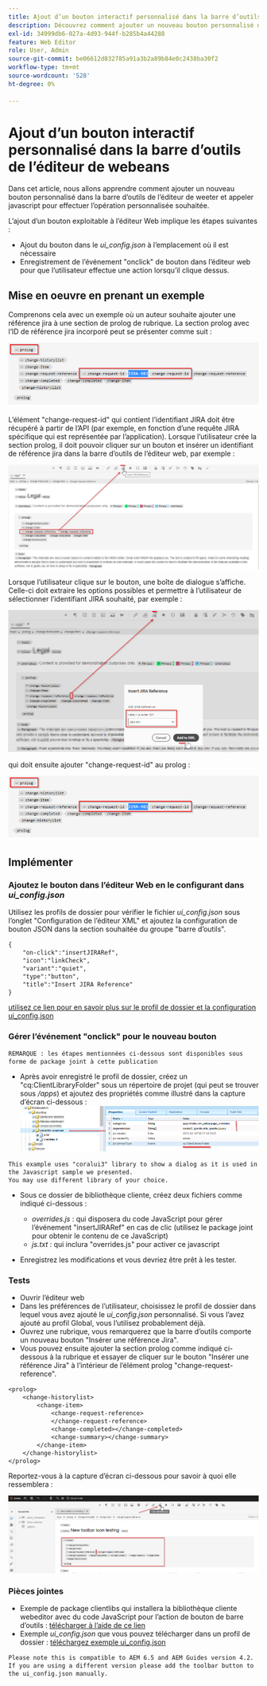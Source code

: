 ```yaml
---
title: Ajout d’un bouton interactif personnalisé dans la barre d’outils de l’éditeur de webeans
description: Découvrez comment ajouter un nouveau bouton personnalisé dans la barre d’outils de l’éditeur de weets et appeler javascript pour l’utiliser de manière personnalisée.
exl-id: 34999db6-027a-4d93-944f-b285b4a44288
feature: Web Editor
role: User, Admin
source-git-commit: be06612d832785a91a3b2a89b84e0c2438ba30f2
workflow-type: tm+mt
source-wordcount: '528'
ht-degree: 0%

---
```


# Ajout d’un bouton interactif personnalisé dans la barre d’outils de l’éditeur de webeans

Dans cet article, nous allons apprendre comment ajouter un nouveau bouton personnalisé dans la barre d’outils de l’éditeur de weeter et appeler javascript pour effectuer l’opération personnalisée souhaitée.

L’ajout d’un bouton exploitable à l’éditeur Web implique les étapes suivantes :
- Ajout du bouton dans le *ui_config.json* à l’emplacement où il est nécessaire
- Enregistrement de l’événement &quot;onclick&quot; de bouton dans l’éditeur web pour que l’utilisateur effectue une action lorsqu’il clique dessus.


## Mise en oeuvre en prenant un exemple

Comprenons cela avec un exemple où un auteur souhaite ajouter une référence jira à une section de prolog de rubrique. La section prolog avec l’ID de référence jira incorporé peut se présenter comme suit :

![Section Prolog avec référence d’ID JIRA](../../../assets/authoring/webeditor-add-customtoolbarbutton-prolog-sample.png)

L’élément &quot;change-request-id&quot; qui contient l’identifiant JIRA doit être récupéré à partir de l’API (par exemple, en fonction d’une requête JIRA spécifique qui est représentée par l’application). Lorsque l’utilisateur crée la section prolog, il doit pouvoir cliquer sur un bouton et insérer un identifiant de référence jira dans la barre d’outils de l’éditeur web, par exemple :

![Section Prolog - Ajouter une référence JIRA](../../../assets/authoring/webeditor-add-customtoolbarbutton-prolog-insertjirareference.png)

Lorsque l’utilisateur clique sur le bouton, une boîte de dialogue s’affiche. Celle-ci doit extraire les options possibles et permettre à l’utilisateur de sélectionner l’identifiant JIRA souhaité, par exemple :

![Ajout de la section Prolog à la boîte de dialogue JIRA ID](../../../assets/authoring/webeditor-add-customtoolbarbutton-prolog-insertjirareference-dialog.png)

qui doit ensuite ajouter &quot;change-request-id&quot; au prolog :

![Section Prolog avec référence d’ID JIRA](../../../assets/authoring/webeditor-add-customtoolbarbutton-prolog-sample.png)



## Implémenter


### Ajoutez le bouton dans l’éditeur Web en le configurant dans *ui_config.json*

Utilisez les profils de dossier pour vérifier le fichier *ui_config.json* sous l’onglet &quot;Configuration de l’éditeur XML&quot; et ajoutez la configuration de bouton JSON dans la section souhaitée du groupe &quot;barre d’outils&quot;.

```
{
    "on-click":"insertJIRARef",
    "icon":"linkCheck",
    "variant":"quiet",
    "type":"button",
    "title":"Insert JIRA Reference"
}
```

[ utilisez ce lien pour en savoir plus sur le profil de dossier et la configuration ui_config.json](https://experienceleague.adobe.com/docs/experience-manager-guides-learn/videos/advanced-user-guide/editor-configuration.html?lang=fr)


### Gérer l’événement &quot;onclick&quot; pour le nouveau bouton

    REMARQUE : les étapes mentionnées ci-dessous sont disponibles sous forme de package joint à cette publication


- Après avoir enregistré le profil de dossier, créez un &quot;cq:ClientLibraryFolder&quot; sous un répertoire de projet (qui peut se trouver sous */apps*) et ajoutez des propriétés comme illustré dans la capture d’écran ci-dessous :
  ![ Paramètres de bibliothèque cliente pour webeditor](../../../assets/authoring/webeditor-add-customtoolbarbutton-clientlibrarysettings.png)

```
This example uses "coralui3" library to show a dialog as it is used in the Javascript sample we presented.
You may use different library of your choice.
```

- Sous ce dossier de bibliothèque cliente, créez deux fichiers comme indiqué ci-dessous :
   - *overrides.js* : qui disposera du code JavaScript pour gérer l’événement &quot;insertJIRARef&quot; en cas de clic (utilisez le package joint pour obtenir le contenu de ce JavaScript)
   - *js.txt* : qui inclura &quot;overrides.js&quot; pour activer ce javascript

- Enregistrez les modifications et vous devriez être prêt à les tester.


### Tests

- Ouvrir l’éditeur web
- Dans les préférences de l’utilisateur, choisissez le profil de dossier dans lequel vous avez ajouté le *ui_config.json* personnalisé. Si vous l’avez ajouté au profil Global, vous l’utilisez probablement déjà.
- Ouvrez une rubrique, vous remarquerez que la barre d’outils comporte un nouveau bouton &quot;Insérer une référence Jira&quot;.
- Vous pouvez ensuite ajouter la section prolog comme indiqué ci-dessous à la rubrique et essayer de cliquer sur le bouton &quot;Insérer une référence Jira&quot; à l’intérieur de l’élément prolog &quot;change-request-reference&quot;.

```
<prolog>
    <change-historylist>
        <change-item>
            <change-request-reference>
            </change-request-reference>
            <change-completed></change-completed>
            <change-summary></change-summary>
        </change-item>
    </change-historylist>
</prolog>
```

Reportez-vous à la capture d’écran ci-dessous pour savoir à quoi elle ressemblera :

![Tester le nouveau bouton](../../../assets/authoring/webeditor-add-customtoolbarbutton-testing.png)


### Pièces jointes

- Exemple de package clientlibs qui installera la bibliothèque cliente webeditor avec du code JavaScript pour l’action de bouton de barre d’outils : [télécharger à l’aide de ce lien](../../../assets/authoring/webeditor-addbuttonontoolbar-insertjira-clientlib.zip)
- Exemple *ui_config.json* que vous pouvez télécharger dans un profil de dossier : [téléchargez exemple ui_config.json](../../../assets/authoring/sample_ui_config_Guides4.2-InsertJiraReference.json)

```
Please note this is compatible to AEM 6.5 and AEM Guides version 4.2.
If you are using a different version please add the toolbar button to the ui_config.json manually.
```
